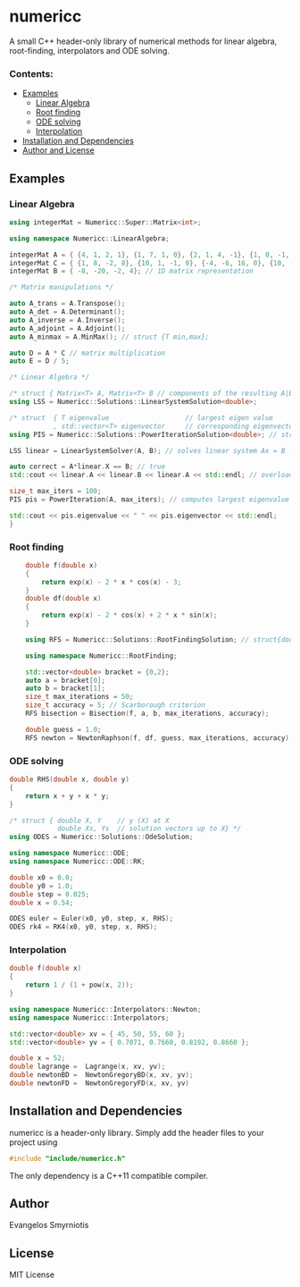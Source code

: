 # numericc

A small C++ header-only library of numerical methods for linear algebra, root-finding, interpolators and ODE solving.

### Contents:
* [Examples](#examples)
    * [Linear Algebra](#linear-algebra)
    * [Root finding](#root-finding)
    * [ODE solving](#ode-solving)
    * [Interpolation](#interpolation)
* [Installation and Dependencies](#installation-and-dependencies)
* [Author and License](#author)

## Examples

### Linear Algebra

```cpp
using integerMat = Numericc::Super::Matrix<int>;

using namespace Numericc::LinearAlgebra;

integerMat A = { {4, 1, 2, 1}, {1, 7, 1, 0}, {2, 1, 4, -1}, {1, 0, -1, 3} };
integerMat C = { {1, 8, -2, 8}, {10, 1, -1, 0}, {-4, -6, 16, 0}, {10, -9, -7, 1} };
integerMat B = { -8, -20, -2, 4}; // 1D matrix representation

/* Matrix manipulations */

auto A_trans = A.Transpose();
auto A_det = A.Determinant();
auto A_inverse = A.Inverse();
auto A_adjoint = A.Adjoint();
auto A_minmax = A.MinMax(); // struct {T min,max};

auto D = A * C // matrix multiplication
auto E = D / 5;

/* Linear Algebra */

/* struct { Matrix<T> A, Matrix<T> B // components of the resulting A|B triangular augmented matrix.                                                                             , Matrix<T> X              // solution to Ax = B } */
using LSS = Numericc::Solutions::LinearSystemSolution<double>;

/* struct  { T eigenvalue                   // largest eigen value
           , std::vector<T> eigenvector     // corresponding eigenvector } */                                                                      
using PIS = Numericc::Solutions::PowerIterationSolution<double>; // struct

LSS linear = LinearSystemSolver(A, B); // solves linear system Ax = B .

auto correct = A*linear.X == B; // true
std::cout << linear.A << linear.B << linear.A << std::endl; // overloaded << for matrices .

size_t max_iters = 100;
PIS pis = PowerIteration(A, max_iters); // computes largest eigenvalue of matrix and corresponding eigenvector.

std::cout << pis.eigenvalue << " " << pis.eigenvector << std::endl;
}
```
### Root finding

```cpp
    double f(double x)
    {
        return exp(x) - 2 * x * cos(x) - 3;
    }
    double df(double x)
    {
        return exp(x) - 2 * cos(x) + 2 * x * sin(x);
    }

    using RFS = Numericc::Solutions::RootFindingSolution; // struct{double root, size_t iterations}

    using namespace Numericc::RootFinding;

    std::vector<double> bracket = {0,2};
    auto a = bracket[0];
    auto b = bracket[1];
    size_t max_iterations = 50;
    size_t accuracy = 5; // Scarborough criterion
    RFS bisection = Bisection(f, a, b, max_iterations, accuracy);

    double guess = 1.0;
    RFS newton = NewtonRaphson(f, df, guess, max_iterations, accuracy);
```

### ODE solving

```cpp
double RHS(double x, double y)
{
    return x + y + x * y;
}

/* struct { double X, Y    // y (X) at X
            double Xs, Ys  // solution vectors up to X} */
using ODES = Numericc::Solutions::OdeSolution;

using namespace Numericc::ODE;
using namespace Numericc::ODE::RK;

double x0 = 0.0;
double y0 = 1.0;
double step = 0.025;
double x = 0.54;

ODES euler = Euler(x0, y0, step, x, RHS);
ODES rk4 = RK4(x0, y0, step, x, RHS);
```

### Interpolation

```cpp
double f(double x)
{
    return 1 / (1 + pow(x, 2));
}

using namespace Numericc::Interpolators::Newton;
using namespace Numericc::Interpolators;

std::vector<double> xv = { 45, 50, 55, 60 };
std::vector<double> yv = { 0.7071, 0.7660, 0.8192, 0.8660 };

double x = 52;
double lagrange =  Lagrange(x, xv, yv);
double newtonBD =  NewtonGregoryBD(x, xv, yv);
double newtonFD =  NewtonGregoryFD(x, xv, yv)
```

## Installation and Dependencies
numericc is a header-only library. Simply add the header files to your project using
```cpp
#include "include/numericc.h"
```
The only dependency is a C++11 compatible compiler.

## Author

Evangelos Smyrniotis

## License

MIT License
